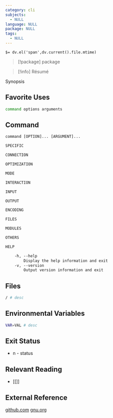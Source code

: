 ```yaml
---
category: cli
subjects:
  - NULL
language: NULL
package: NULL
tags:
  - NULL
---
```


`$= dv.el('span',dv.current().file.mtime)`
> [!package] package

> [!info] Résumé

Synopsis

## Favorite Uses
```sh
command options arguments
```

## Command
```txt
command [OPTION]... [ARGUMENT]...

SPECIFIC

CONNECTION

OPTIMIZATION

MODE

INTERACTION

INPUT

OUTPUT

ENCODING

FILES

MODULES

OTHERS

HELP

	-h, --help
		Display the help information and exit
	-v, --version
		Output version information and exit
```

## Files
```bash
/ # desc
```

## Environmental Variables
```bash
VAR=VAL # desc
```


## Exit Status
- n - status

## Relevant Reading
- [[]]

## External Reference
[github.com](github)
[](site)
[](man)
[gnu.org](GNU)
